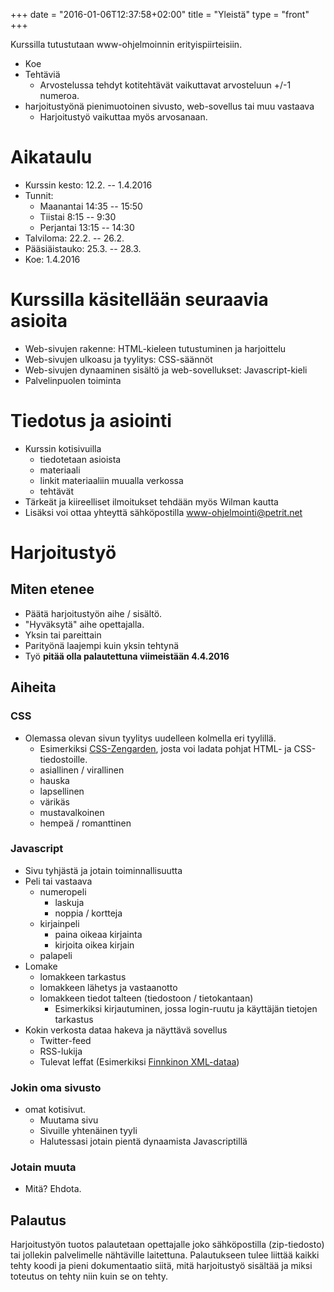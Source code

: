 +++
date = "2016-01-06T12:37:58+02:00"
title = "Yleistä"
type = "front"
+++

Kurssilla tutustutaan www-ohjelmoinnin erityispiirteisiin.

* Koe
* Tehtäviä
    * Arvostelussa tehdyt kotitehtävät vaikuttavat arvosteluun +/-1 numeroa.
* harjoitustyönä pienimuotoinen sivusto, web-sovellus tai muu vastaava
    * Harjoitustyö vaikuttaa myös arvosanaan.

Aikataulu
=========
* Kurssin kesto: 12.2. -- 1.4.2016
* Tunnit:
    * Maanantai 14:35 -- 15:50
    * Tiistai 8:15 -- 9:30
    * Perjantai 13:15 -- 14:30
* Talviloma: 22.2. -- 26.2.
* Pääsiäistauko: 25.3. -- 28.3.
* Koe: 1.4.2016

Kurssilla käsitellään seuraavia asioita
=======================================
* Web-sivujen rakenne: HTML-kieleen tutustuminen ja harjoittelu
* Web-sivujen ulkoasu ja tyylitys: CSS-säännöt
* Web-sivujen dynaaminen sisältö ja web-sovellukset: Javascript-kieli
* Palvelinpuolen toiminta

Tiedotus ja asiointi
====================
* Kurssin kotisivuilla
    * tiedotetaan asioista
    * materiaali
    * linkit materiaaliin muualla verkossa
    * tehtävät
* Tärkeät ja kiireelliset ilmoitukset tehdään myös Wilman kautta
* Lisäksi voi ottaa yhteyttä sähköpostilla [www-ohjelmointi@petrit.net](mailto:www-ohjelmointi@petrit.net)

Harjoitustyö
============

Miten etenee
------------

* Päätä harjoitustyön aihe / sisältö.
* "Hyväksytä" aihe opettajalla.
* Yksin tai pareittain
* Parityönä laajempi kuin yksin tehtynä
* Työ __pitää olla palautettuna viimeistään 4.4.2016__

Aiheita
-------

### CSS
* Olemassa olevan sivun tyylitys uudelleen kolmella eri tyylillä.
    * Esimerkiksi [CSS-Zengarden](http://www.csszengarden.com/), josta voi ladata pohjat HTML- ja CSS-tiedostoille.
    * asiallinen / virallinen
    * hauska
    * lapsellinen
    * värikäs
    * mustavalkoinen
    * hempeä / romanttinen

### Javascript
* Sivu tyhjästä ja jotain toiminnallisuutta
* Peli tai vastaava
    * numeropeli
        * laskuja
        * noppia / kortteja
    * kirjainpeli
        * paina oikeaa kirjainta
        * kirjoita oikea kirjain
    * palapeli
* Lomake
    * lomakkeen tarkastus
    * lomakkeen lähetys ja vastaanotto
    * lomakkeen tiedot talteen (tiedostoon / tietokantaan)
        * Esimerkiksi kirjautuminen, jossa login-ruutu ja käyttäjän tietojen tarkastus
* Kokin verkosta dataa hakeva ja näyttävä sovellus
    * Twitter-feed
    * RSS-lukija
    * Tulevat leffat (Esimerkiksi [Finnkinon XML-dataa](http://www.finnkino.fi/xml))

### Jokin oma sivusto
* omat kotisivut.
    * Muutama sivu
    * Sivuille yhtenäinen tyyli
    * Halutessasi jotain pientä dynaamista Javascriptillä

### Jotain muuta
* Mitä? Ehdota.

Palautus
--------
Harjoitustyön tuotos palautetaan opettajalle joko sähköpostilla (zip-tiedosto) tai jollekin palvelimelle nähtäville laitettuna.
Palautukseen tulee liittää kaikki tehty koodi ja pieni dokumentaatio siitä, mitä harjoitustyö sisältää ja miksi toteutus on tehty niin kuin se on tehty.